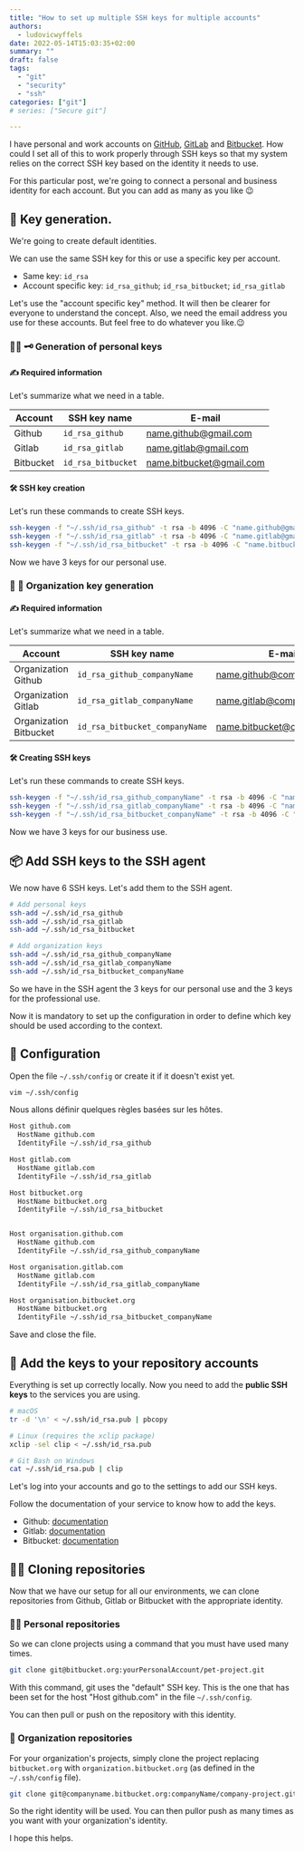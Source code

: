 ```yaml
---
title: "How to set up multiple SSH keys for multiple accounts"
authors:
  - ludovicwyffels
date: 2022-05-14T15:03:35+02:00
summary: ""
draft: false
tags:
  - "git"
  - "security"
  - "ssh"
categories: ["git"]
# series: ["Secure git"]

---
```


I have personal and work accounts on [GitHub](https://github.com/), [GitLab](https://about.gitlab.com/) and [Bitbucket](https://bitbucket.org/).
How could I set all of this to work properly through SSH keys so that my system relies on the correct SSH key based on the identity it needs to use.

For this particular post, we're going to connect a personal and business identity for each account.
But you can add as many as you like 😉

## 🔑 Key generation.

We're going to create default identities.

We can use the same SSH key for this or use a specific key per account.
- Same key: `id_rsa`
- Account specific key: `id_rsa_github`; `id_rsa_bitbucket`; `id_rsa_gitlab`

Let's use the "account specific key" method. It will then be clearer for everyone to understand the concept.
Also, we need the email address you use for these accounts.
But feel free to do whatever you like.😉 

### 👨‍💻 🗝️ Generation of personal keys

#### ✍️ Required information

Let's summarize what we need in a table.

Account | SSH key name | E-mail
--- | --- | ---
Github | `id_rsa_github` | name.github@gmail.com
Gitlab | `id_rsa_gitlab` | name.gitlab@gmail.com
Bitbucket | `id_rsa_bitbucket` | name.bitbucket@gmail.com

#### 🛠️ SSH key creation

Let's run these commands to create SSH keys.
```bash
ssh-keygen -f "~/.ssh/id_rsa_github" -t rsa -b 4096 -C "name.github@gmail.com"
ssh-keygen -f "~/.ssh/id_rsa_gitlab" -t rsa -b 4096 -C "name.gitlab@gmail.com"
ssh-keygen -f "~/.ssh/id_rsa_bitbucket" -t rsa -b 4096 -C "name.bitbucket@gmail.com"
```

Now we have 3 keys for our personal use.

### 🏢 🔑 Organization key generation

#### ✍️ Required information

Let's summarize what we need in a table.

Account | SSH key name | E-mail
--- | --- | ---
Organization Github | `id_rsa_github_companyName` | name.github@company.com
Organization Gitlab | `id_rsa_gitlab_companyName` | name.gitlab@company.com
Organization Bitbucket | `id_rsa_bitbucket_companyName` | name.bitbucket@company.com

#### 🛠️ Creating SSH keys

Let's run these commands to create SSH keys.
```bash
ssh-keygen -f "~/.ssh/id_rsa_github_companyName" -t rsa -b 4096 -C "name.github@company.com"
ssh-keygen -f "~/.ssh/id_rsa_gitlab_companyName" -t rsa -b 4096 -C "name.gitlab@company.com"
ssh-keygen -f "~/.ssh/id_rsa_bitbucket_companyName" -t rsa -b 4096 -C "name.bitbucket@company.com"
```

Now we have 3 keys for our business use.

## 📦 Add SSH keys to the SSH agent

We now have 6 SSH keys. Let's add them to the SSH agent.

```bash
# Add personal keys
ssh-add ~/.ssh/id_rsa_github
ssh-add ~/.ssh/id_rsa_gitlab
ssh-add ~/.ssh/id_rsa_bitbucket

# Add organization keys
ssh-add ~/.ssh/id_rsa_github_companyName
ssh-add ~/.ssh/id_rsa_gitlab_companyName
ssh-add ~/.ssh/id_rsa_bitbucket_companyName
```

So we have in the SSH agent the 3 keys for our personal use and the 3 keys for the professional use.

Now it is mandatory to set up the configuration in order to define which key should be used according to the context.

## 📝 Configuration

Open the file `~/.ssh/config` or create it if it doesn't exist yet.

```bash
vim ~/.ssh/config
```

Nous allons définir quelques règles basées sur les hôtes.

```txt
Host github.com
  HostName github.com
  IdentityFile ~/.ssh/id_rsa_github

Host gitlab.com
  HostName gitlab.com
  IdentityFile ~/.ssh/id_rsa_gitlab

Host bitbucket.org
  HostName bitbucket.org
  IdentityFile ~/.ssh/id_rsa_bitbucket


Host organisation.github.com
  HostName github.com
  IdentityFile ~/.ssh/id_rsa_github_companyName

Host organisation.gitlab.com
  HostName gitlab.com
  IdentityFile ~/.ssh/id_rsa_gitlab_companyName

Host organisation.bitbucket.org
  HostName bitbucket.org
  IdentityFile ~/.ssh/id_rsa_bitbucket_companyName
```

Save and close the file.

## 💭 Add the keys to your repository accounts

Everything is set up correctly locally. Now you need to add the **public SSH keys** to the services you are using.

```bash
# macOS
tr -d '\n' < ~/.ssh/id_rsa.pub | pbcopy

# Linux (requires the xclip package)
xclip -sel clip < ~/.ssh/id_rsa.pub

# Git Bash on Windows
cat ~/.ssh/id_rsa.pub | clip
```

Let's log into your accounts and go to the settings to add our SSH keys.

Follow the documentation of your service to know how to add the keys.

- Github: [documentation](https://docs.github.com/en/authentication/connecting-to-github-with-ssh/adding-a-new-ssh-key-to-your-github-account)
- Gitlab: [documentation](https://docs.gitlab.com/ee/user/ssh.html)
- Bitbucket: [documentation](https://support.atlassian.com/bitbucket-cloud/docs/set-up-an-ssh-key/)

## 👨‍👦 Cloning repositories

Now that we have our setup for all our environments, we can clone repositories from Github, Gitlab or Bitbucket with the appropriate identity.

### 👨‍💻 Personal repositories

So we can clone projects using a command that you must have used many times.

```bash
git clone git@bitbucket.org:yourPersonalAccount/pet-project.git
```

With this command, git uses the "default" SSH key. This is the one that has been set for the host "Host github.com" in the file `~/.ssh/config`.

You can then pull or push on the repository with this identity.

### 🏢 Organization repositories

For your organization's projects, simply clone the project replacing `bitbucket.org` with `organization.bitbucket.org` (as defined in the `~/.ssh/config` file).

```bash
git clone git@companyname.bitbucket.org:companyName/company-project.git
```

So the right identity will be used.
You can then pullor push as many times as you want with your organization's identity.

I hope this helps.